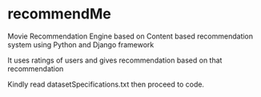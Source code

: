 # recommendMe
Movie Recommendation Engine based on Content based recommendation system using Python and Django framework

It uses ratings of users and gives recommendation based on that recommendation


Kindly read datasetSpecifications.txt then proceed to code.
